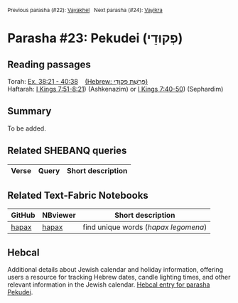 <sup>Previous parasha (#22): <a href="../22%20-%20Vayakhel/README.md#start">Vayakhel</a> &nbsp;&nbsp;Next parasha (#24): <a href="../24%20-%20Vayikra/README.md#start">Vayikra</a></sup>

# Parasha #23: Pekudei (פְקוּדֵי)

## Reading passages

Torah: [Ex. 38:21 - 40:38](https://www.stepbible.org/?q=version=NASB2020|reference=Ex.38:21-40:38&options=HNVUG) &nbsp;&nbsp; [(Hebrew: פָּרָשַׁת פְקוּדֵי)](https://tikkun.io/#/p/pekudei)<br>
Haftarah: [I Kings 7:51-8:21](https://www.stepbible.org/?q=version=NASB2020|reference=1Kgs.7:51-8:21&options=HNVUG)) (Ashkenazim) or [I Kings 7:40-50](https://www.stepbible.org/?q=version=NASB2020|reference=1Kgs.7:40-50&options=HNVUG))  (Sephardim)

## Summary

To be added.

## Related SHEBANQ queries

Verse | Query | Short description
--- | --- | --- 


## Related Text-Fabric Notebooks

GitHub | NBviewer | Short description
---|---|---
[hapax](hapax.ipynb) | [hapax](https://nbviewer.org/github/tonyjurg/Parashot/blob/main/WeeklyParasha/23%20-%20Pekudei/hapax.ipynb)| find unique words (*hapax legomena*)

## Hebcal

Additional details about Jewish calendar and holiday information, offering users a resource for tracking Hebrew dates, candle lighting times, and other relevant information in the Jewish calendar. [Hebcal entry for parasha Pekudei](https://www.hebcal.com/sedrot/pekudei).
